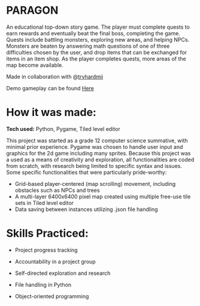 # PARAGON

An educational top-down story game. The player must complete quests to earn rewards and eventually beat the final boss, completing the game. Quests include battling monsters, exploring new areas, and helping NPCs.
Monsters are beaten by answering math questions of one of three difficulties chosen by the user, and drop items that can be exchanged for items in an item shop. As the player completes quests, more areas of the map become available.


Made in collaboration with @[tryhardmii](https://github.com/tryhardmii)

Demo gameplay can be found [Here](https://www.youtube.com/watch?v=6g_PgOcVsw4)
# How it was made:
**Tech used:** Python, Pygame, Tiled level editor

This project was started as a grade 12 computer science summative, with minimal prior experience. Pygame was chosen to handle user input and graphics for the 2d game including many sprites. Because this project was a used as a means of 
creativity and exploration, all functionalities are coded from scratch, with research being limited to specific syntax and issues.
Some specific functionalities that were particularly pride-worthy:
- Grid-based player-centered (map scrolling) movement, including obstacles such as NPCs and trees
- A multi-layer 6400x6400 pixel map created using multiple free-use tile sets in Tiled level editor
- Data saving between instances utilizing .json file handling

# Skills Practiced:
 - Project progress tracking
 - Accountability in a project group
 - Self-directed exploration and research
   
 - File handling in Python
 - Object-oriented programming
